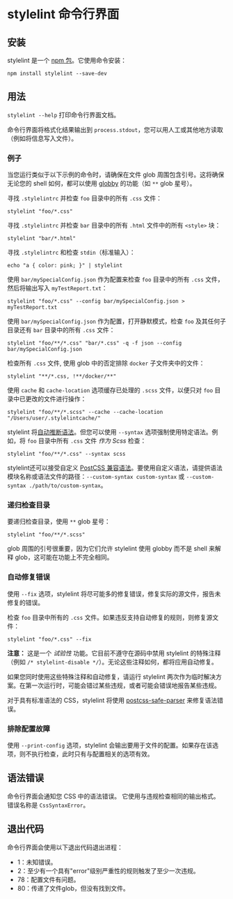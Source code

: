 # stylelint 命令行界面

## 安装

stylelint 是一个 [npm 包](https://www.npmjs.com/package/stylelint)。它使用命令安装：

```shell
npm install stylelint --save-dev
```

<!-- TOC -->

## 用法

`stylelint --help` 打印命令行界面文档。

命令行界面将格式化结果输出到 `process.stdout`，您可以用人工或其他地方读取（例如将信息写入文件）。

### 例子

当您运行类似于以下示例的命令时，请确保在文件 glob 周围包含引号。这将确保无论您的 shell 如何，都可以使用 [globby](https://github.com/sindresorhus/globby) 的功能（如 `**` glob 星号）。

寻找 `.stylelintrc` 并检查 `foo` 目录中的所有 `.css` 文件：

```shell
stylelint "foo/*.css"
```

寻找 `.stylelintrc` 并检查 `bar` 目录中的所有 `.html` 文件中的所有 `<style>` 块：

```shell
stylelint "bar/*.html"
```

寻找 `.stylelintrc` 和检查 `stdin`（标准输入）：

```shell
echo "a { color: pink; }" | stylelint
```

使用 `bar/mySpecialConfig.json` 作为配置来检查 `foo` 目录中的所有 `.css` 文件，然后将输出写入 `myTestReport.txt`：

```shell
stylelint "foo/*.css" --config bar/mySpecialConfig.json > myTestReport.txt
```

使用 `bar/mySpecialConfig.json` 作为配置，打开静默模式，检查 `foo` 及其任何子目录还有 `bar` 目录中的所有 `.css` 文件：

```shell
stylelint "foo/**/*.css" "bar/*.css" -q -f json --config bar/mySpecialConfig.json
```

检查所有 `.css` 文件, 使用 glob 中的否定排除 `docker` 子文件夹中的文件：

```shell
stylelint "**/*.css, !**/docker/**"
```

使用 `cache` 和 `cache-location` 选项缓存已处理的 `.scss` 文件，以便只对 `foo` 目录中已更改的文件进行操作：

```shell
stylelint "foo/**/*.scss" --cache --cache-location "/Users/user/.stylelintcache/"
```

stylelint 将[自动推断语法](css-processors.md#parsing-non-standard-syntax)。但您可以使用 `--syntax` 选项强制使用特定语法。例如，将 `foo` 目录中所有 `.css` 文件 _作为 Scss_ 检查：

```shell
stylelint "foo/**/*.css" --syntax scss
```

stylelint还可以接受自定义 [PostCSS 兼容语法](https://github.com/postcss/postcss#syntaxes)。要使用自定义语法，请提供语法模块名称或语法文件的路径：`--custom-syntax custom-syntax` 或 `--custom-syntax ./path/to/custom-syntax`。

### 递归检查目录

要递归检查目录，使用 `**` glob 星号：

```shell
stylelint "foo/**/*.scss"
```

glob 周围的引号很重要，因为它们允许 stylelint 使用 globby 而不是 shell 来解释 glob，这可能在功能上不完全相同。

### 自动修复错误

使用 `--fix` 选项，stylelint 将尽可能多的修复错误，修复实际的源文件，报告未修复的错误。

检查 `foo` 目录中所有的 `.css` 文件。如果违反支持自动修复的规则，则修复源文件：

```shell
stylelint "foo/*.css" --fix
```

**注意：** 这是一个 _试验性_ 功能。它目前不遵守在源码中禁用 stylelint 的特殊注释（例如 `/* stylelint-disable */`）。无论这些注释如何，都将应用自动修复。

如果您同时使用这些特殊注释和自动修复，请运行 stylelint 两次作为临时解决方案。在第一次运行时，可能会错过某些违规，或者可能会错误地报告某些违规。

对于具有标准语法的 CSS，stylelint 将使用 [postcss-safe-parser](https://github.com/postcss/postcss-safe-parser) 来修复语法错误。

### 排除配置故障

使用 `--print-config` 选项，stylelint 会输出要用于文件的配置。如果存在该选项，则不执行检查，此时只有与配置相关的选项有效。

## 语法错误

命令行界面会通知您 CSS 中的语法错误。
它使用与违规检查相同的输出格式。
错误名称是 `CssSyntaxError`。

## 退出代码

命令行界面会使用以下退出代码退出进程：

-   1：未知错误。
-   2：至少有一个具有"error"级别严重性的规则触发了至少一次违规。
-   78：配置文件有问题。
-   80：传递了文件glob，但没有找到文件。

